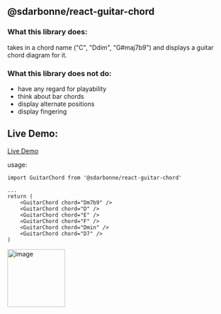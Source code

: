 ## @sdarbonne/react-guitar-chord

### What this library does:

takes in a chord name ("C", "Ddim", "G#maj7b9") and displays a guitar chord diagram for it.

### What this library does not do:

- have any regard for playability
- think about bar chords
- display alternate positions
- display fingering

## Live Demo:
[Live Demo](https://stackblitz.com/edit/vitejs-vite-zea13s?file=package.json,src%2FApp.tsx,src%2Findex.css)

usage:

```
import GuitarChord from '@sdarbonne/react-guitar-chord'

...
return (
    <GuitarChord chord="Dm7b9" />
    <GuitarChord chord="D" />
    <GuitarChord chord="E" />
    <GuitarChord chord="F" />
    <GuitarChord chord="Dmin" />
    <GuitarChord chord="D7" />
)
```

<img width="130" alt="image" src="https://github.com/user-attachments/assets/16d6e489-62bf-4c2a-b9cc-335f5c4d28a6">

